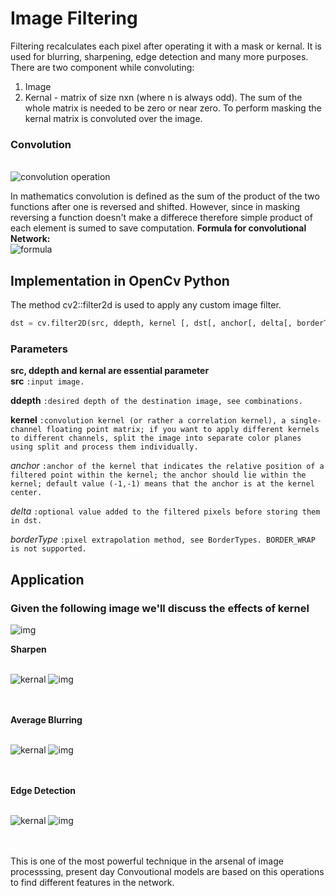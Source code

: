 # Image Filtering

Filtering recalculates each pixel after operating it with a mask or kernal. 
It is used for blurring, sharpening, edge detection and many more purposes. 
There are two component while convoluting:
1. Image 
2. Kernal - matrix of size nxn (where n is always odd). The sum of the whole matrix is needed to be zero or near zero. 
To perform masking the kernal matrix is convoluted over the image. 
### Convolution
<br>
<img src = "https://miro.medium.com/max/464/0*e-SMFTzO8r7skkpc" alt = "convolution operation">

In mathematics convolution is defined as the sum of the product of the two functions after one is reversed and shifted.
However, since in masking reversing a function doesn't make a differece therefore simple product of each element is sumed to save computation. 
<b>Formula for convolutional Network:</b><br>
<img src = "https://pages.jh.edu/~bmesignals/New/disc_conv_eqn.gif" alt = "formula">

## Implementation in OpenCv Python 
The method cv2::filter2d is used to apply any custom image filter. 
```python 
dst = cv.filter2D(src, ddepth, kernel [, dst[, anchor[, delta[, borderType]]]]	)
```
### Parameters 
**src, ddepth and kernal are essential parameter** <br> 
**src**	       `:input image.` 

**ddepth**     `:desired depth of the destination image, see combinations.`

**kernel**     `:convolution kernel (or rather a correlation kernel), a single-channel floating point matrix; if you want to apply different kernels to different channels, split the image into separate color planes using split and process them individually.`

*anchor*    `:anchor of the kernel that indicates the relative position of a filtered point within the kernel; the anchor should lie within the kernel; default value (-1,-1) means that the anchor is at the kernel center.`

*delta*	     `:optional value added to the filtered pixels before storing them in dst.`

*borderType* `:pixel extrapolation method, see BorderTypes. BORDER_WRAP is not supported.` 


## Application 
### Given the following image we'll discuss the effects of kernel
<img src = "https://upload.wikimedia.org/wikipedia/commons/5/50/Vd-Orig.png" alt = "img">

<b>Sharpen</b> 
<br><br>
<p>
<img src ="https://wikimedia.org/api/rest_v1/media/math/render/svg/beb8b9a493e8b9cf5deccd61bd845a59ea2e62cc" alt="kernal" > 
<img src="https://upload.wikimedia.org/wikipedia/commons/4/4e/Vd-Sharp.png" alt="img" >
</p>
<br><br>
<b>Average Blurring</b> 
<br><br>
<p>
<img src="https://wikimedia.org/api/rest_v1/media/math/render/svg/91256bfeece3344f8602e288d445e6422c8b8a1c" alt="kernal" >
<img src="https://upload.wikimedia.org/wikipedia/commons/2/28/Vd-Blur1.png" alt="img" >
</p>
<br><br>
<b>Edge Detection </b>
<br><br>
<p>
<img src="https://wikimedia.org/api/rest_v1/media/math/render/svg/f800ad5f76b6c26c729ff0c1fef44284d7cade7a" alt="kernal" >
<img src="https://upload.wikimedia.org/wikipedia/commons/6/6d/Vd-Edge3.png" alt= "img" >
</p>
<br><br>
This is one of the most powerful technique in the arsenal of image processsing, 
present day Convoutional models are based on this operations to find different features in the network.
